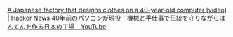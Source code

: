 
[A Japanese factory that designs clothes on a 40-year-old computer [video] | Hacker News](https://news.ycombinator.com/item?id=36662392)
[40年前のパソコンが現役！機械と手仕事で伝統を守りながらはんてんを作る日本の工場 - YouTube](https://www.youtube.com/watch?v=zWJZFQHklBg)
